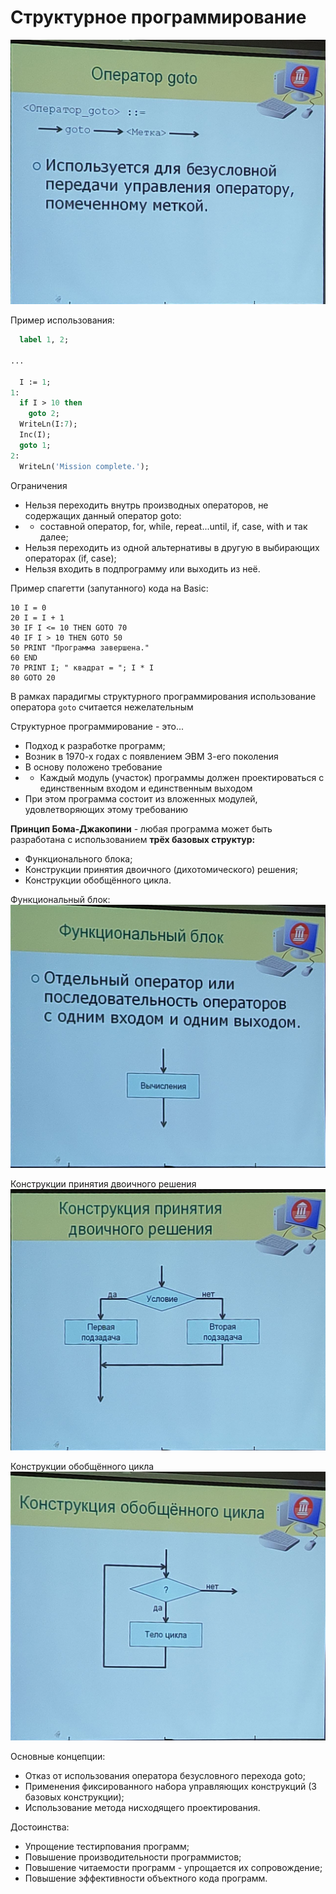 # Структурное программирование

![alt text](img/telegram-cloud-photo-size-2-5373085108015327993-y.jpg)

Пример использования:
```Pascal
  label 1, 2;

...

  I := 1;
1:
  if I > 10 then
    goto 2;
  WriteLn(I:7);
  Inc(I);
  goto 1;
2:
  WriteLn('Mission complete.');
```

Ограничения
- Нельзя переходить внутрь производных операторов, не содержащих данный оператор goto:
- - составной оператор, for, while, repeat...until, if, case, with и так далее;
- Нельзя переходить из одной альтернативы в другую в выбирающих операторах (if, case);
- Нельзя входить в подпрограмму или выходить из неё.

Пример спагетти (запутанного) кода на Basic:
```Basic
10 I = 0
20 I = I + 1
30 IF I <= 10 THEN GOTO 70
40 IF I > 10 THEN GOTO 50
50 PRINT "Программа завершена."
60 END
70 PRINT I; " квадрат = "; I * I
80 GOTO 20
```

В рамках парадигмы структурного программирования использование оператора ```goto``` считается нежелательным

Структурное программирование - это...
- Подход к разработке программ;
- Возник в 1970-х годах с появлением ЭВМ 3-его поколения
- В основу положено требование
- - Каждый модуль (участок) программы должен проектироваться с единственным входом и единственным выходом
- При этом программа состоит из вложенных модулей, удовлетворяющих этому требованию

**Принцип Бома-Джакопини** - любая программа может быть разработана с использованием **трёх базовых структур:**
- Функционального блока;
- Конструкции принятия двоичного (дихотомического) решения;
- Конструкции обобщённого цикла.

Функциональный блок:
![alt text](img/telegram-cloud-photo-size-2-5373085108015328041-y.jpg)

Конструкции принятия двоичного решения
![alt text](img/telegram-cloud-photo-size-2-5373085108015328042-y.jpg)

Конструкции обобщённого цикла
![alt text](img/telegram-cloud-photo-size-2-5373085108015328053-y.jpg)

Основные концепции:
- Отказ от использования оператора безусловного перехода goto;
- Применения фиксированного набора управляющих конструкций (3 базовых конструкции);
- Использование метода нисходящего проектирования.

Достоинства:
- Упрощение тестирпования программ;
- Повышение производительности программистов;
- Повышение читаемости программ - упрощается их сопровождение;
- Повышение эффективности объектного кода программ.